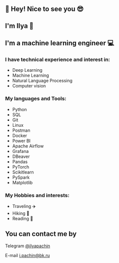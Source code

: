 


## 🚀 Hey! Nice to see you 😎
## I'm Ilya 🙂
## I'm a machine learning engineer 💻

### I have technical experience and interest in:
* Deep Learning
* Machine Learning
* Natural Language Processing
* Computer vision

### My languages and Tools:
* Python
* SQL
* Git
* Linux
* Postman
* Docker
* Power BI
* Apache Airflow
* Grafana
* DBeaver
* Pandas
* PyTorch
* Scikitlearn
* PySpark
* Matplotlib

### My Hobbies and interests: 
* Traveling ✈️
* Hiking 🌄
* Reading 📖

## You can contact me by

Telegram [@ilyapachin](https://t.me/ilyapachin)

E-mail [i.pachin@bk.ru](mailto:i.pachin@bk.ru)
